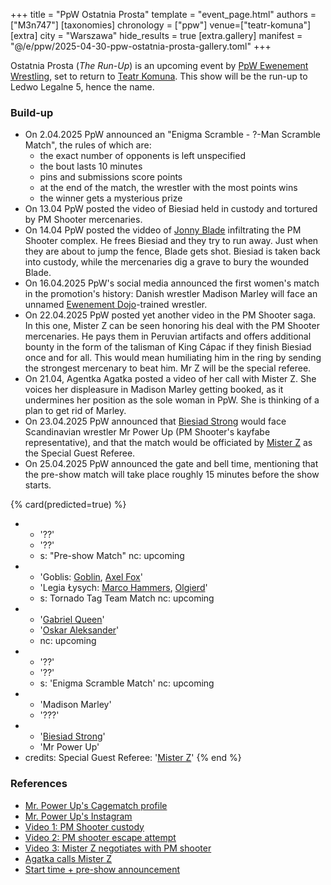 +++
title = "PpW Ostatnia Prosta"
template = "event_page.html"
authors = ["M3n747"]
[taxonomies]
chronology = ["ppw"]
venue=["teatr-komuna"]
[extra]
city = "Warszawa"
hide_results = true
[extra.gallery]
manifest = "@/e/ppw/2025-04-30-ppw-ostatnia-prosta-gallery.toml"
+++

Ostatnia Prosta (_The Run-Up_) is an upcoming event by [PpW Ewenement Wrestling](@/o/ppw.md), set to return to [Teatr Komuna](@/v/teatr-komuna.md). This show will be the run-up to Ledwo Legalne 5, hence the name.

### Build-up

* On 2.04.2025 PpW announced an "Enigma Scramble - ?-Man Scramble Match", the rules of which are:
  * the exact number of opponents is left unspecified
  * the bout lasts 10 minutes
  * pins and submissions score points
  * at the end of the match, the wrestler with the most points wins
  * the winner gets a mysterious prize
* On 13.04 PpW posted the video of Biesiad held in custody and tortured by PM Shooter mercenaries.
* On 14.04 PpW posted the viddeo of [Jonny Blade](@/w/johnny-blade.md) infiltrating the PM Shooter complex. He frees Biesiad and they try to run away. Just when they are about to jump the fence, Blade gets shot. Biesiad is taken back into custody, while the mercenaries dig a grave to bury the wounded Blade.
* On 16.04.2025 PpW's social media announced the first women's match in the promotion's history: Danish wrestler Madison Marley will face an unnamed [Ewenement Dojo](@/o/ewenement-dojo.md)-trained wrestler.
* On 22.04.2025 PpW posted yet another video in the PM Shooter saga. In this one, Mister Z can be seen honoring his deal with the PM Shooter mercenaries. He pays them in Peruvian artifacts and offers additional bounty in the form of the talisman of King Cápac if they finish Biesiad once and for all. This would mean humiliating him in the ring by sending the strongest mercenary to beat him. Mr Z will be the special referee.
* On 21.04, Agentka Agatka posted a video of her call with Mister Z. She voices her displeasure in Madison Marley getting booked, as it undermines her position as the sole woman in PpW. She is thinking of a plan to get rid of Marley.
* On 23.04.2025 PpW announced that [Biesiad Strong](@/w/biesiad.md) would face Scandinavian wrestler Mr Power Up (PM Shooter's kayfabe representative), and that the match would be officiated by [Mister Z](@/w/mister-z.md) as the Special Guest Referee.
* On 25.04.2025 PpW announced the gate and bell time, mentioning that the pre-show match will take place roughly 15 minutes before the show starts.

{% card(predicted=true) %}
- - '??'
  - '??'
  - s: "Pre-show Match"
    nc: upcoming
- - 'Goblis: [Goblin](@/w/goblin.md), [Axel Fox](@/w/axel-fox.md)'
  - 'Legia Łysych: [Marco Hammers](@/w/marco-hammers.md), [Olgierd](@/w/olgierd.md)'
  - s: Tornado Tag Team Match
    nc: upcoming
- - '[Gabriel Queen](@/w/gabriel-queen.md)'
  - '[Oskar Aleksander](@/w/oskar-aleksander.md)'
  - nc: upcoming
- - '??'
  - '??'
  - s: 'Enigma Scramble Match'
    nc: upcoming
- - 'Madison Marley'
  - '???'
- - '[Biesiad Strong](@/w/biesiad.md)'
  - 'Mr Power Up'
- credits:
    Special Guest Referee: '[Mister Z](@/w/mister-z.md)'
{% end %}

### References

* [Mr. Power Up's Cagematch profile](https://www.cagematch.net/?id=2&nr=29033&gimmick=Flex+Powers)
* [Mr. Power Up's Instagram](https://www.instagram.com/mrpowerup_flexpowers/)
* [Video 1: PM Shooter custody](https://www.instagram.com/p/DIZE3pEKw7o/)
* [Video 2: PM shooter escape attempt](https://www.instagram.com/p/DIbwspSqOSP/)
* [Video 3: Mister Z negotiates with PM shooter](https://www.instagram.com/p/DIwbHBYqVCl/)
* [Agatka calls Mister Z](https://www.instagram.com/p/DIuPb6kuN2h/)
* [Start time + pre-show announcement](https://www.facebook.com/OficjalnePPW/posts/pfbid0GtrDvpyb9AgFA8buq4Wyt7TCyPcN4W8muj6sfypicCKRbNo2BjLARzL9PVtDvJJml)
